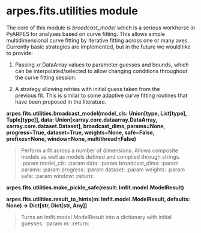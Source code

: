 arpes.fits.utilities module
===========================

The core of this module is *broadcast\_model* which is a serious
workhorse in PyARPES for analyses based on curve fitting. This allows
simple multidimensional curve fitting by iterative fitting across one or
many axes. Currently basic strategies are implemented, but in the future
we would like to provide:

1.  Passing xr.DataArray values to parameter guesses and bounds, which  
    can be interpolated/selected to allow changing conditions throughout
    the curve fitting session.

2.  A strategy allowing retries with initial guess taken from the  
    previous fit. This is similar to some adaptive curve fitting
    routines that have been proposed in the literature.

**arpes.fits.utilities.broadcast\_model(model\_cls: Union\[type,
List\[type\], Tuple\[type\]\], data:
Union\[xarray.core.dataarray.DataArray, xarray.core.dataset.Dataset\],
broadcast\_dims, params=None, progress=True, dataset=True, weights=None,
safe=False, prefixes=None, window=None, multithread=False)**

> Perform a fit across a number of dimensions. Allows composite models
> as well as models defined and compiled through strings. :param
> model\_cls: :param data: :param broadcast\_dims: :param params: :param
> progress: :param dataset: :param weights: :param safe: :param window:
> :return:

**arpes.fits.utilities.make\_pickle\_safe(result:
lmfit.model.ModelResult)**

**arpes.fits.utilities.result\_to\_hints(m: lmfit.model.ModelResult,
defaults: None) -&gt; Dict\[str, Dict\[str, Any\]\]**

> Turns an lmfit.model.ModelResult into a dictionary with initial
> guesses. :param m: :return:
